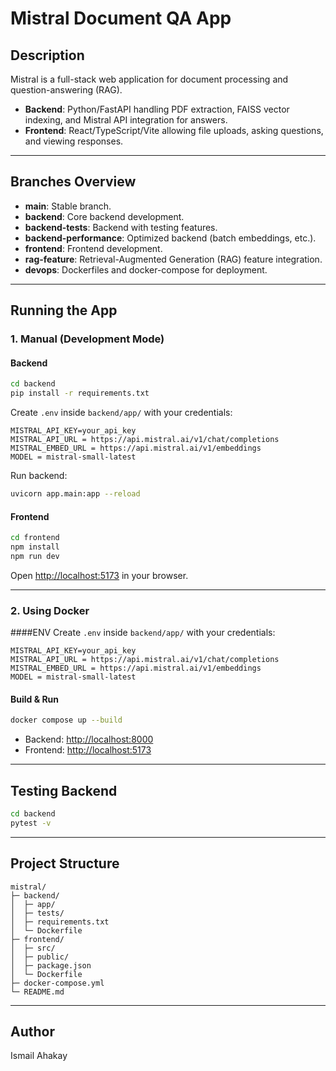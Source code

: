 # Mistral Document QA App

## Description

Mistral is a full-stack web application for document processing and question-answering (RAG).
- **Backend**: Python/FastAPI handling PDF extraction, FAISS vector indexing, and Mistral API integration for answers.
- **Frontend**: React/TypeScript/Vite allowing file uploads, asking questions, and viewing responses.

---

## Branches Overview

- **main**: Stable branch.
- **backend**: Core backend development.
- **backend-tests**: Backend with testing features.
- **backend-performance**: Optimized backend (batch embeddings, etc.).
- **frontend**: Frontend development.
- **rag-feature**: Retrieval-Augmented Generation (RAG) feature integration.
- **devops**: Dockerfiles and docker-compose for deployment.

---

## Running the App

### 1. Manual (Development Mode)

#### Backend
```bash
cd backend
pip install -r requirements.txt
```

Create `.env` inside `backend/app/` with your credentials:
```
MISTRAL_API_KEY=your_api_key
MISTRAL_API_URL = https://api.mistral.ai/v1/chat/completions
MISTRAL_EMBED_URL = https://api.mistral.ai/v1/embeddings
MODEL = mistral-small-latest
```

Run backend:
```bash
uvicorn app.main:app --reload
```

#### Frontend
```bash
cd frontend
npm install
npm run dev
```

Open [http://localhost:5173](http://localhost:5173) in your browser.

---

### 2. Using Docker

####ENV
Create `.env` inside `backend/app/` with your credentials:
```
MISTRAL_API_KEY=your_api_key
MISTRAL_API_URL = https://api.mistral.ai/v1/chat/completions
MISTRAL_EMBED_URL = https://api.mistral.ai/v1/embeddings
MODEL = mistral-small-latest
```

#### Build & Run
```bash
docker compose up --build
```

- Backend: [http://localhost:8000](http://localhost:8000)
- Frontend: [http://localhost:5173](http://localhost:5173)

---

## Testing Backend
```bash
cd backend
pytest -v
```

---

## Project Structure

```
mistral/
├─ backend/
│  ├─ app/
│  ├─ tests/
│  ├─ requirements.txt
│  └─ Dockerfile
├─ frontend/
│  ├─ src/
│  ├─ public/
│  ├─ package.json
│  └─ Dockerfile
├─ docker-compose.yml
└─ README.md
```

---

## Author

Ismail Ahakay
